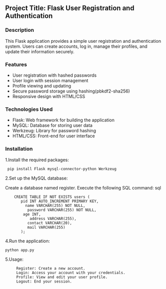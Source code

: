 ## Project Title: Flask User Registration and Authentication

### Description

This Flask application provides a simple user registration and authentication system. Users can create accounts, log in, manage their profiles, and update their information securely.

### Features

- User registration with hashed passwords
- User login with session management
- Profile viewing and updating
- Secure password storage using hashing(pbkdf2-sha256)
- Responsive design with HTML/CSS

### Technologies Used

- Flask: Web framework for building the application
- MySQL: Database for storing user data
- Werkzeug: Library for password hashing
- HTML/CSS: Front-end for user interface

### Installation

1.Install the required packages:   

     pip install Flask mysql-connector-python Werkzeug

2.Set up the MySQL database:

  Create a database named register.
      Execute the following SQL command:
       sql

        CREATE TABLE IF NOT EXISTS users (
           pid INT AUTO_INCREMENT PRIMARY KEY,
             name VARCHAR(255) NOT NULL,
              password VARCHAR(255) NOT NULL,
            age INT,
               address VARCHAR(255),
              contact VARCHAR(20),
              mail VARCHAR(255)
           );
4.Run the application:

    python app.py
     
5.Usage:

         Register: Create a new account.
         Login: Access your account with your credentials.
         Profile: View and edit your user profile.
         Logout: End your session.     

